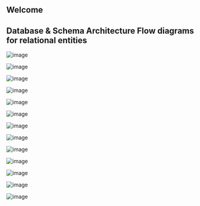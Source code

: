 Welcome
-

Database & Schema Architecture Flow diagrams for relational entities
-

![image](https://github.com/user-attachments/assets/b1f3e31f-0fe3-4ab8-a7f4-8ffdbd3c6e7c)

![image](https://github.com/user-attachments/assets/a263f9a3-3b80-4c16-86a6-4ee5f780ee5c)

![image](https://github.com/user-attachments/assets/d0a9331d-66c1-468b-aad8-8ee5c4742950)

![image](https://github.com/user-attachments/assets/3e825ae6-3266-4fc0-87f5-7d6a0f3a9436)

![image](https://github.com/user-attachments/assets/c2007b7a-e5e0-4124-9688-a32247d55384)

![image](https://github.com/user-attachments/assets/e7d754ca-a398-4701-9af2-8e3f5f3cf5fc)

![image](https://github.com/user-attachments/assets/9cf7f299-097a-4acf-9618-d6fb8e59da6d)

![image](https://github.com/user-attachments/assets/f22f9cf1-9ba2-4e5b-a1cc-6e4f0158a634)

![image](https://github.com/user-attachments/assets/8176364c-0db6-486e-98be-c383f473ad4e)

![image](https://github.com/user-attachments/assets/c771eeba-dfc4-452e-b9e2-56bb14b87dc6)

![image](https://github.com/user-attachments/assets/4d158557-0e2e-4eb9-a62d-ae49e0015816)

![image](https://github.com/user-attachments/assets/ca489826-18f3-43b1-96f4-d68b84d35d46)

![image](https://github.com/user-attachments/assets/38d504d8-c83b-4592-8fa0-7aa563c791e0)
